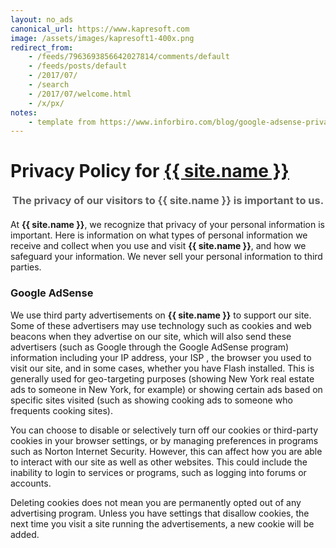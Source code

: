 ```yaml
---
layout: no_ads
canonical_url: https://www.kapresoft.com
image: /assets/images/kapresoft1-400x.png
redirect_from: 
    - /feeds/7963693856642027814/comments/default
    - /feeds/posts/default
    - /2017/07/
    - /search
    - /2017/07/welcome.html
    - /x/px/ 
notes:
    - template from https://www.inforbiro.com/blog/google-adsense-privacy-policy-example
---
```


# Privacy Policy for <a href="/">{{ site.name }}</a>


<h3 style="text-align:center; margin: 20px 0 20px 0; color: #5f5f5f;">The privacy of our visitors to {{ site.name }} is important to us.</h3>

At **{{ site.name }}**, we recognize that privacy of your personal information is important. Here is information on what types of personal information we receive and collect when you use and visit **{{ site.name }}**, and how we safeguard your information.  We never sell your personal information to third parties.

### Google AdSense

We use third party advertisements on **{{ site.name }}** to support our site.  Some of these advertisers may use technology such as cookies and web beacons when they advertise on our site, which will also send these advertisers (such as Google through the Google AdSense program) information including your IP address, your ISP , the browser you used to visit our site, and in some cases, whether you have Flash installed.  This is generally used for geo-targeting purposes (showing New York real estate ads to someone in New York, for example) or showing certain ads based on specific sites visited (such as showing cooking ads to someone who frequents cooking sites).

You can choose to disable or selectively turn off our cookies or third-party cookies in your browser settings, or by managing preferences in programs such as Norton Internet Security.  However, this can affect how you are able to interact with our site as well as other websites.  This could include the inability to login to services or programs, such as logging into forums or accounts.

Deleting cookies does not mean you are permanently opted out of any advertising program.  Unless you have settings that disallow cookies, the next time you visit a site running the advertisements, a new cookie will be added.